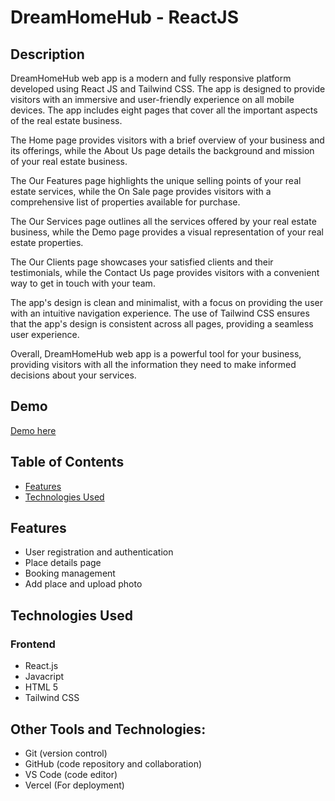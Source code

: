 # DreamHomeHub - ReactJS



## Description

DreamHomeHub web app is a modern and fully responsive platform developed using React JS and Tailwind CSS. The app is designed to provide visitors with an immersive and user-friendly experience on all mobile devices. The app includes eight pages that cover all the important aspects of the real estate business.

The Home page provides visitors with a brief overview of your business and its offerings, while the About Us page details the background and mission of your real estate business.

The Our Features page highlights the unique selling points of your real estate services, while the On Sale page provides visitors with a comprehensive list of properties available for purchase.

The Our Services page outlines all the services offered by your real estate business, while the Demo page provides a visual representation of your real estate properties.

The Our Clients page showcases your satisfied clients and their testimonials, while the Contact Us page provides visitors with a convenient way to get in touch with your team.

The app's design is clean and minimalist, with a focus on providing the user with an intuitive navigation experience. The use of Tailwind CSS ensures that the app's design is consistent across all pages, providing a seamless user experience.

Overall, DreamHomeHub web app is a powerful tool for your business, providing visitors with all the information they need to make informed decisions about your services.

## Demo

[Demo here](https://dream-home-hub.vercel.app/)


## Table of Contents

- [Features](#features)
- [Technologies Used](#technologies-used)


## Features

- User registration and authentication
- Place details page
- Booking management
- Add place and upload photo





## Technologies Used

### Frontend
- React.js
- Javacript
- HTML 5
- Tailwind CSS



 

## Other Tools and Technologies:
  - Git (version control)
  - GitHub (code repository and collaboration)
  - VS Code (code editor)
  - Vercel (For deployment)
  
